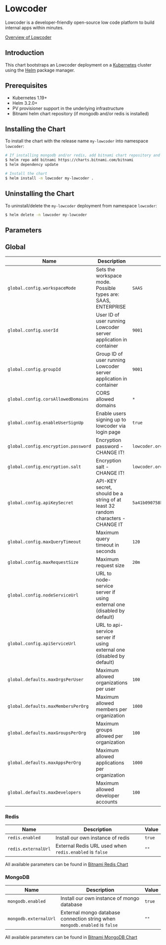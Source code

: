 # Lowcoder

Lowcoder is a developer-friendly open-source low code platform to build internal apps within minutes.

[Overview of Lowcoder](https://docs.lowcoder.org/)

## Introduction

This chart bootstraps an Lowcoder deployment on a [Kubernetes](https://kubernetes.io) cluster using the [Helm](https://helm.sh) package manager.

## Prerequisites

- Kubernetes 1.19+
- Helm 3.2.0+
- PV provisioner support in the underlying infrastructure
- Bitnami helm chart repository (if mongodb and/or redis is installed)

## Installing the Chart

To install the chart with the release name `my-lowcoder` into namespace `lowcoder`:

```bash
# If installing mongodb and/or redis, add bitnami chart repository and update chart dependenices
$ helm repo add bitnami https://charts.bitnami.com/bitnami
$ helm dependency update

# Install the chart
$ helm install -n lowcoder my-lowcoder .
```

## Uninstalling the Chart

To uninstall/delete the `my-lowcoder` deployment from namespace `lowcoder`:

```bash
$ helm delete -n lowcoder my-lowcoder
```

## Parameters

## Global

| Name                                    | Description                                                                       | Value          |
| --------------------------------------- | --------------------------------------------------------------------------------- | -------------- |
| `global.config.workspaceMode`           | Sets the workspace mode. Possible types are: SAAS, ENTERPRISE                     | `SAAS`         |
| `global.config.userId`                  | User ID of user running Lowcoder server application in container                  | `9001`         |
| `global.config.groupId`                 | Group ID of user running Lowcoder server application in container                 | `9001`         |
| `global.config.corsAllowedDomains`      | CORS allowed domains                                                              | `*`            |
| `global.config.enableUserSignUp`        | Enable users signing up to lowcoder via login page                                | `true`         |
| `global.config.encryption.password`     | Encryption password  - CHANGE IT!                                                 | `lowcoder.org` |
| `global.config.encryption.salt`         | Encryption salt      - CHANGE IT!                                                 | `lowcoder.org` |
| `global.config.apiKeySecret`            | API-KEY secret, should be a string of at least 32 random characters - CHANGE IT   | `5a41b090758b39b226603177ef48d73ae9839dd458ccb7e66f7e7cc028d5a50b` |
| `global.config.maxQueryTimeout`         | Maximum query timeout in seconds                                                  | `120`          |
| `global.config.maxRequestSize`          | Maximum request size                                                              | `20m`          |
| `global.config.nodeServiceUrl`          | URL to node-service server if using external one (disabled by default)            |                |
| `global.config.apiServiceUrl`           | URL to api-service server if using external one (disabled by default)             |                |
| `global.defaults.maxOrgsPerUser`        | Maximum allowed organizations per user                                            | `100`          |
| `global.defaults.maxMembersPerOrg`      | Maximum allowed members per organization                                          | `1000`         |
| `global.defaults.maxGroupsPerOrg`       | Maximum groups allowed per organization                                           | `100`          |
| `global.defaults.maxAppsPerOrg`         | Maximum allowed applications per organization                                     | `1000`         |
| `global.defaults.maxDevelopers`         | Maximum allowed developer accounts                                                | `100`          |

### Redis

| Name                                 | Description                                                                 | Value            |
| ------------------------------------ | --------------------------------------------------------------------------- | ---------------- |
| `redis.enabled`                      | Install our own instance of redis                                           | `true`           |
| `redis.externalUrl`                  | External Redis URL used when `redis.enabled` is `false`                     | `""`             |

All available parameters can be found in [Bitnami Redis Chart](https://github.com/bitnami/charts/tree/main/bitnami/redis/#parameters)

### MongoDB

| Name                                 | Description                                                                 | Value            |
| ------------------------------------ | --------------------------------------------------------------------------- | ---------------- |
| `mongodb.enabled`                    | Install our own instance of mongo database                                  | `true`           |
| `mongodb.externalUrl`                | External mongo database connection string when `mongodb.enabled` is `false` | `""`             |

All available parameters can be found in [Bitnami MongoDB Chart](https://github.com/bitnami/charts/tree/main/bitnami/mongodb/#parameters)

